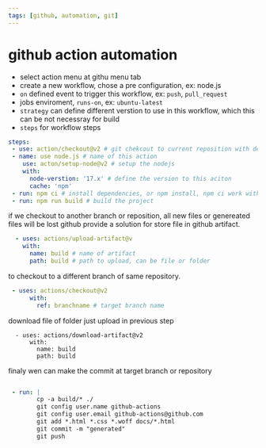 ```yaml
---
tags: [github, automation, git]
---
```

# github action automation

- select action menu at githu menu tab
- create a new workflow, chose a pre configuration, ex: node.js
- `on` defined event to trigger this workflow, ex: `push`, `pull_request`
- jobs enviroment, `runs-on`, ex: `ubuntu-latest`
- `strategy` can define different verstion to use in this workflow, which this can be not necessray for build
- `steps` for workflow steps
```yaml
steps:
 - use: action/checkout@v2 # git chekcout to current reposition with default branch
 - name: use node.js # name of this action
    use: acton/setup-node@v2 # setup the nodejs
    with: 
      node-verstion: '17.x' # define the version to this aciton
      cache: 'npm'
 - run: npm ci # install dependencies, or npm install, npm ci work with package-lock.json
 - run: npm run build # build the project
```

if we checkout to another branch or reposition, all new files or genereated files will be lost
github provide a solution for store file in github artifact. 

```yaml
  - uses: actions/upload-artifact@v
    with:
      name: build # name of artifact
      path: build # path to upload, can be file or folder
```
to checkout to a different branch of same repository. 

```yaml
 - uses: actions/checkout@v2
      with:
        ref: branchname # target branch name
```

download file of folder just upload in previous step

```
  - uses: actions/download-artifact@v2
      with:
        name: build
        path: build
```


finaly wen can make the commit at target branch or repository
```yaml

 - run: |
        cp -a build/* ./
        git config user.name github-actions
        git config user.email github-actions@github.com
        git add *.html *.css *.woff docs/*.html
        git commit -m "generated"
        git push
```
